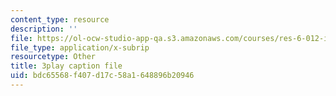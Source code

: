 ```yaml
---
content_type: resource
description: ''
file: https://ol-ocw-studio-app-qa.s3.amazonaws.com/courses/res-6-012-introduction-to-probability-spring-2018/bdc65568f407d17c58a1648896b20946_t_EcSVTWmwk.srt
file_type: application/x-subrip
resourcetype: Other
title: 3play caption file
uid: bdc65568-f407-d17c-58a1-648896b20946
---
```

